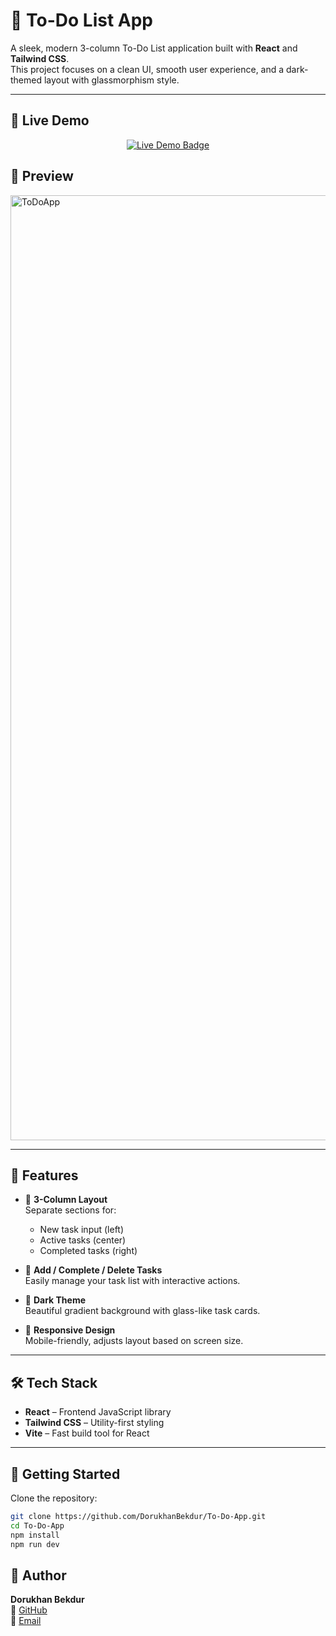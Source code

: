 # 📝 To-Do List App

A sleek, modern 3-column To-Do List application built with **React** and **Tailwind CSS**.  
This project focuses on a clean UI, smooth user experience, and a dark-themed layout with glassmorphism style.

---

## 🔗 Live Demo

<p align="center">
  <a href="https://to-do-app-dorukhan-bekdurs-projects.vercel.app/" target="_blank">
    <img src="https://img.shields.io/badge/Live-Demo-blue?style=for-the-badge&logo=vercel" alt="Live Demo Badge" />
  </a>
</p>




## 📸 Preview

<img width="1512" alt="ToDoApp" src="https://github.com/user-attachments/assets/adb5a1f6-a528-474c-b87b-7b108274b636" />

---

## 🎯 Features

- 🔹 **3-Column Layout**  
  Separate sections for:
  - New task input (left)
  - Active tasks (center)
  - Completed tasks (right)

- 🔹 **Add / Complete / Delete Tasks**  
  Easily manage your task list with interactive actions.

- 🔹 **Dark Theme**  
  Beautiful gradient background with glass-like task cards.

- 🔹 **Responsive Design**  
  Mobile-friendly, adjusts layout based on screen size.

---

## 🛠 Tech Stack

- **React** – Frontend JavaScript library  
- **Tailwind CSS** – Utility-first styling  
- **Vite** – Fast build tool for React  

---

## 🚀 Getting Started

Clone the repository:

```bash
git clone https://github.com/DorukhanBekdur/To-Do-App.git
cd To-Do-App
npm install
npm run dev
```
## 🙌 Author

**Dorukhan Bekdur**  
💼 [GitHub](https://github.com/DorukhanBekdur)  
📧 [Email](mailto:dorukhanbekdur@gmail.com) 



